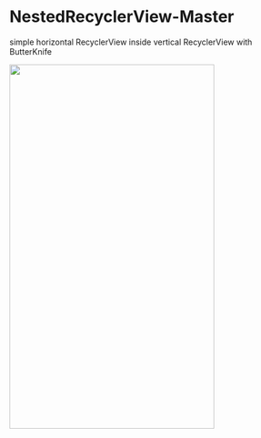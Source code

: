 # NestedRecyclerView-Master
simple horizontal RecyclerView inside vertical RecyclerView with ButterKnife

<img src="https://github.com/mjmotani/NestedRecyclerView-Master/blob/master/screenshots/Screenshot_1.png" width="360" height="640">

